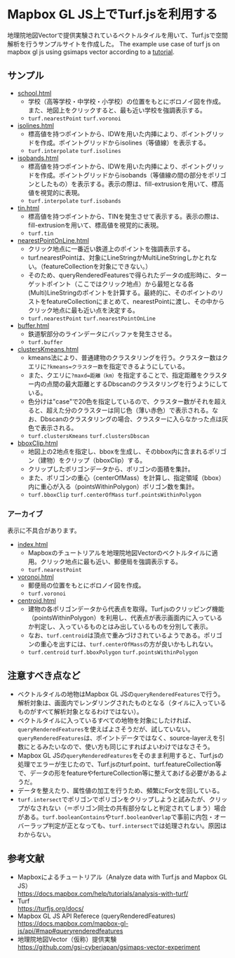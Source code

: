 # Mapbox GL JS上でTurf.jsを利用する
地理院地図Vectorで提供実験されているベクトルタイルを用いて、Turf.jsで空間解析を行うサンプルサイトを作成した。
The example use case of turf js on mapbox gl js using gsimaps vector according to a [tutorial](https://docs.mapbox.com/help/tutorials/analysis-with-turf/).

## サンプル
* [school.html](https://mghs15.github.io/mapbox-turf/school.html)
  - 学校（高等学校・中学校・小学校）の位置をもとにボロノイ図を作成。また、地図上をクリックすると、最も近い学校を強調表示する。
  - `turf.nearestPoint` `turf.voronoi`
* [isolines.html](https://mghs15.github.io/mapbox-turf/isolines.html)
  - 標高値を持つポイントから、IDWを用いた内挿により、ポイントグリッドを作成。ポイントグリッドからisolines（等値線）を表示する。
  - `turf.interpolate` `turf.isolines`
* [isobands.html](https://mghs15.github.io/mapbox-turf/isobands.html)
  - 標高値を持つポイントから、IDWを用いた内挿により、ポイントグリッドを作成。ポイントグリッドからisobands（等値線の間の部分をポリゴンとしたもの）を表示する。表示の際は、fill-extrusionを用いて、標高値を視覚的に表現。
  - `turf.interpolate` `turf.isobands` 
* [tin.html](https://mghs15.github.io/mapbox-turf/tin.html)
  - 標高値を持つポイントから、TINを発生させて表示する。表示の際は、fill-extrusionを用いて、標高値を視覚的に表現。
  - `turf.tin`
* [nearestPointOnLine.html](https://mghs15.github.io/mapbox-turf/nearestPointOnLine.html)
  - クリック地点に一番近い鉄道上のポイントを強調表示する。
  - turf.nearestPointは、対象にLineStringかMultiLineStringしかとれない。（featureCollectionを対象にできない。）
  - そのため、queryRenderedFeaturesで得られたデータの成形時に、ターゲットポイント（ここではクリック地点）から最短となる各(Multi)LineStringのポイントを計算する。最終的に、そのポイントのリストをfeatureCollectionにまとめて、nearestPointに渡し、その中からクリック地点に最も近い点を決定する。
  - `turf.nearestPoint` `turf.nearestPointOnLine`
* [buffer.html](https://mghs15.github.io/mapbox-turf/buffer.html)
  - 鉄道駅部分のラインデータにバッファを発生させる。
  - `turf.buffer`
* [clustersKmeans.html](https://mghs15.github.io/mapbox-turf/clustersKmeans.html)
  - kmeans法により、普通建物のクラスタリングを行う。クラスター数はクエリに`?kmeans=クラスター数`を指定できるようにしている。
  - また、クエリに`?maxd=距離（km）`を指定することで、指定距離をクラスター内の点間の最大距離とするDbscanのクラスタリングを行うようにしている。
  - 色分けは"case"で20色を指定しているので、クラスター数がそれを超えると、超えた分のクラスターは同じ色（薄い赤色）で表示される。なお、Dbscanのクラスタリングの場合、クラスターに入らなかった点は灰色で表示される。
  - `turf.clustersKmeans` `turf.clustersDbscan`
* [bboxClip.html](https://mghs15.github.io/mapbox-turf/bboxClip.html)
  - 地図上の2地点を指定し、bboxを生成し、そのbbox内に含まれるポリゴン（建物）をクリップ（bboxClip）する。
  - クリップしたポリゴンデータから、ポリゴンの面積を集計。
  - また、ポリゴンの重心（centerOfMass）を計算し、指定領域（bbox）内に重心が入る（pointsWithinPolygon）ポリゴン数を集計。
  - `turf.bboxClip` `turf.centerOfMass` `turf.pointsWithinPolygon`

### アーカイブ
表示に不具合があります。
* [index.html](https://mghs15.github.io/mapbox-turf/)
  - Mapboxのチュートリアルを地理院地図Vectorのベクトルタイルに適用。クリック地点に最も近い、郵便局を強調表示する。
  - `turf.nearestPoint`
* [voronoi.html](https://mghs15.github.io/mapbox-turf/voronoi.html)
  - 郵便局の位置をもとにボロノイ図を作成。
  - `turf.voronoi`
* [centroid.html](https://mghs15.github.io/mapbox-turf/centroid.html)
  - 建物の各ポリゴンデータから代表点を取得。Turf.jsのクリッピング機能（pointsWithinPolygon）を利用し、代表点が表示画面内に入っているか判定し、入っているものとはみ出しているものを分別して表示。
  - なお、`turf.centroid`は頂点で重みづけされているようである。ポリゴンの重心を出すには、`turf.centerOfMass`の方が良いかもしれない。
  - `turf.centroid` `turf.bboxPolygon` `turf.pointsWithinPolygon`

## 注意すべき点など
* ベクトルタイルの地物はMapbox GL JSの`queryRenderedFeatures`で行う。解析対象は、画面内でレンダリングされたものとなる（タイルに入っているものがすべて解析対象となるわけではない）。
* ベクトルタイルに入っているすべての地物を対象にしたければ、`queryRenderedFeatures`を使えばよさそうだが、試していない。`queryRenderedFeatures`は、ポイントデータではなく、source-layerえを引数にとるみたいなので、使い方も同じにすればよいわけではなさそう。
* Mapbox GL JSの`queryRenderedFeatures`をそのまま利用すると、Turf.jsの処理でエラーが生じたので、Turf.jsのturf.point、turf.featureCollection等で、データの形をfeatureやfertureCollection等に整えてあげる必要があるようだ。
* データを整えたり、属性値の加工を行うため、頻繁にFor文を回している。
* `turf.intersect`でポリゴンでポリゴンをクリップしようと試みたが、クリップがなされない（＝ポリゴン同士の共有部分なしと判定されてしまう）場合がある。`turf.booleanContains`や`turf.booleanOverlap`で事前に内包・オーバーラップ判定が正となっても、`turf.intersect`では処理されない。原因はわからない。

## 参考文献
* Mapboxによるチュートリアル（Analyze data with Turf.js and Mapbox GL JS） <br> https://docs.mapbox.com/help/tutorials/analysis-with-turf/
* Turf <br> https://turfjs.org/docs/
* Mapbox GL JS API Referece (queryRenderedFeatures) <br> https://docs.mapbox.com/mapbox-gl-js/api/#map#queryrenderedfeatures
* 地理院地図Vector（仮称）提供実験 <br> https://github.com/gsi-cyberjapan/gsimaps-vector-experiment
